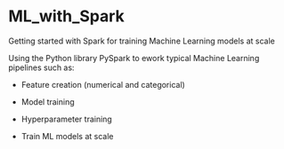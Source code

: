 # ML_with_Spark
Getting started with Spark for training Machine Learning models at scale

Using the Python library PySpark to ework typical Machine Learning pipelines such as:

* Feature creation (numerical and categorical)

* Model training

* Hyperparameter training

* Train ML models at scale
